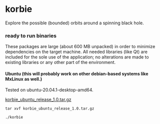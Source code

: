 # korbie
Explore the possible (bounded) orbits around a spinning black hole.

### ready to run binaries
These packages are large (about 600 MB unpacked) in order to minimize dependencies on the target machine.
All needed libraries (like Qt) are included for the sole use of the application; no alterations are made
to existing libraries or any other part of the environment.

#### Ubuntu (this will probably work on other debian-based systems like MxLinux as well.)
Tested on ubuntu-20.04.1-desktop-amd64.

[korbie_ubuntu_release_1.0.tar.gz](https://drive.google.com/uc?export=download&id=1v4ExrdO_7y_YOk17_G2cbFRXM7e3TY5C) 

`tar xvf korbie_ubuntu_release_1.0.tar.gz`

`./korbie`

